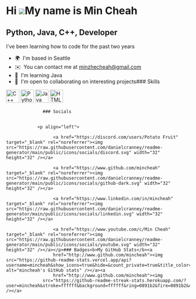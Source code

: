 Hi ![](https://user-images.githubusercontent.com/18350557/176309783-0785949b-9127-417c-8b55-ab5a4333674e.gif)My name is Min Cheah
=================================================================================================================================

Python, Java, C++, Developer
----------------------------

I've been learning how to code for the past two years

*   🌍  I'm based in Seattle
*   ✉️  You can contact me at [minzhecheah@gmail.com](mailto:minzhecheah@gmail.com)
*   🧠  I'm learning Java
*   🤝  I'm open to collaborating on interesting projects### Skills 
<p align="left">
<a href="https://docs.microsoft.com/en-us/cpp/?view=msvc-170" target="_blank" rel="noreferrer"><img src="https://raw.githubusercontent.com/danielcranney/readme-generator/main/public/icons/skills/cplusplus-colored.svg" width="36" height="36" alt="C++" /></a>
<a href="https://www.python.org/" target="_blank" rel="noreferrer"><img src="https://raw.githubusercontent.com/danielcranney/readme-generator/main/public/icons/skills/python-colored.svg" width="36" height="36" alt="Python" /></a>
<a href="https://www.oracle.com/java/" target="_blank" rel="noreferrer"><img src="https://raw.githubusercontent.com/danielcranney/readme-generator/main/public/icons/skills/java-colored.svg" width="36" height="36" alt="Java" /></a>
<a href="https://developer.mozilla.org/en-US/docs/Glossary/HTML5" target="_blank" rel="noreferrer"><img src="https://raw.githubusercontent.com/danielcranney/readme-generator/main/public/icons/skills/html5-colored.svg" width="36" height="36" alt="HTML5" /></a>
</p>
                    
                  ### Socials
                  
                  
                <p align="left">
                          
                      <a href="https://discord.com/users/Potato Fruit" target="_blank" rel="noreferrer"><img src="https://raw.githubusercontent.com/danielcranney/readme-generator/main/public/icons/socials/discord.svg" width="32" height="32" /></a>
                          
                      <a href="https://www.github.com/mincheah" target="_blank" rel="noreferrer"><img src="https://raw.githubusercontent.com/danielcranney/readme-generator/main/public/icons/socials/github-dark.svg" width="32" height="32" /></a>
                          
                      <a href="https://www.linkedin.com/in/mincheah" target="_blank" rel="noreferrer"><img src="https://raw.githubusercontent.com/danielcranney/readme-generator/main/public/icons/socials/linkedin.svg" width="32" height="32" /></a>
                          
                      <a href="https://www.youtube.com/c/Min Cheah" target="_blank" rel="noreferrer"><img src="https://raw.githubusercontent.com/danielcranney/readme-generator/main/public/icons/socials/youtube.svg" width="32" height="32" /></a></p>### Badges<b>My GitHub Stats</b><a
                      href="http://www.github.com/mincheah"><img src="https://github-readme-stats.vercel.app/api?username=mincheah&show_icons=true&hide=&count_private=true&title_color=0891b2&text_color=ffffff&icon_color=0891b2&bg_color=ffffff&hide_border=true&show_icons=true" alt="mincheah's GitHub stats" /></a><a
                      href="http://www.github.com/mincheah"><img
                  src="https://github-readme-streak-stats.herokuapp.com/?user=mincheah&stroke=ffffff&background=ffffff&ring=0891b2&fire=0891b2&currStreakNum=ffffff&currStreakLabel=0891b2&sideNums=ffffff&sideLabels=ffffff&dates=ffffff&hide_border=true" /></a>
